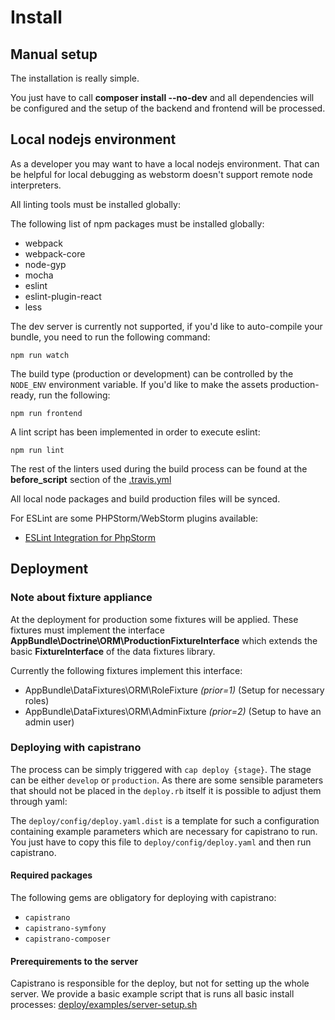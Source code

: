 # Install

## Manual setup

The installation is really simple.

You just have to call __composer install --no-dev__ and all dependencies will be configured and the setup of the backend and frontend will be processed.

## Local nodejs environment

As a developer you may want to have a local nodejs environment. That can be helpful for local debugging as webstorm doesn't support remote node interpreters.

All linting tools must be installed globally:

The following list of npm packages must be installed globally:

- webpack
- webpack-core
- node-gyp
- mocha
- eslint
- eslint-plugin-react
- less

The dev server is currently not supported, if you'd like to auto-compile your bundle, you need to run the following command:

    npm run watch

The build type (production or development) can be controlled by the ``NODE_ENV`` environment variable.
If you'd like to make the assets production-ready, run the following:

    npm run frontend

A lint script has been implemented in order to execute eslint:

    npm run lint

The rest of the linters used during the build process can be found at the __before_script__ section of the [.travis.yml](https://github.com/Sententiaregum/Sententiaregum/blob/master/.travis.yml)

All local node packages and build production files will be synced.

For ESLint are some PHPStorm/WebStorm plugins available:

- [ESLint Integration for PhpStorm](https://plugins.jetbrains.com/plugin/7494)

## Deployment

### Note about fixture appliance

At the deployment for production some fixtures will be applied.
These fixtures must implement the interface __AppBundle\Doctrine\ORM\ProductionFixtureInterface__ which extends the basic __FixtureInterface__ of the data fixtures library.

Currently the following fixtures implement this interface:

- AppBundle\DataFixtures\ORM\RoleFixture *(prior=1)* (Setup for necessary roles)
- AppBundle\DataFixtures\ORM\AdminFixture *(prior=2)* (Setup to have an admin user)

### Deploying with capistrano

The process can be simply triggered with ``cap deploy {stage}``. The stage can be either ``develop`` or ``production``.
As there are some sensible parameters that should not be placed in the ``deploy.rb`` itself it is possible to adjust
them through yaml:

The ``deploy/config/deploy.yaml.dist`` is a template for such a configuration containing example parameters which are
necessary for capistrano to run. You just have to copy this file to ``deploy/config/deploy.yaml`` and then run capistrano.

#### Required packages

The following gems are obligatory for deploying with capistrano:

- ``capistrano``
- ``capistrano-symfony``
- ``capistrano-composer``

#### Prerequirements to the server

Capistrano is responsible for the deploy, but not for setting up the whole server. We provide a basic example script that
is runs all basic install processes: [deploy/examples/server-setup.sh](https://github.com/Sententiaregum/Sententiaregum/tree/master/deploy/examples/server-setup.sh)
